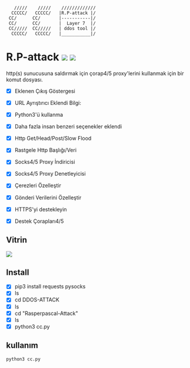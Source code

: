        /////    /////    /////////////
      CCCCC/   CCCCC/   |R.P-attack |/
     CC/      CC/       |-----------|/ 
     CC/      CC/       |  Layer 7  |/ 
     CC/////  CC/////   | ddos tool |/ 
      CCCCC/   CCCCC/   |___________|/

# R.P-attack ![](https://img.shields.io/badge/Version-3.8-brightgreen.svg) ![](https://img.shields.io/badge/license-GPLv2-blue.svg)
 http(s) sunucusuna saldırmak için çorap4/5 proxy'lerini kullanmak için bir komut dosyası.
 
- [x] Eklenen Çıkış Göstergesi
- [x] URL Ayrıştırıcı Eklendi
Bilgi:

 - [x] Python3'ü kullanma
 - [x] Daha fazla insan benzeri seçenekler eklendi
 - [x] Http Get/Head/Post/Slow Flood
 - [x] Rastgele Http Başlığı/Veri
 - [x] Socks4/5 Proxy İndiricisi
 - [x] Socks4/5 Proxy Denetleyicisi
 - [x] Çerezleri Özelleştir
 - [x] Gönderi Verilerini Özelleştir
 - [x] HTTPS'yi destekleyin
 - [x] Destek Çorapları4/5

## Vitrin

![](https://i.imgur.com/hXGBnkB.png)

## Install

   - [x] pip3 install requests pysocks 
   - [x] ls
   - [x] cd DDOS-ATTACK
   - [x] ls
   - [x] cd "Rasperpascal-Attack"
   - [x] ls
   - [x] python3 cc.py

## kullanım

    python3 cc.py
    
